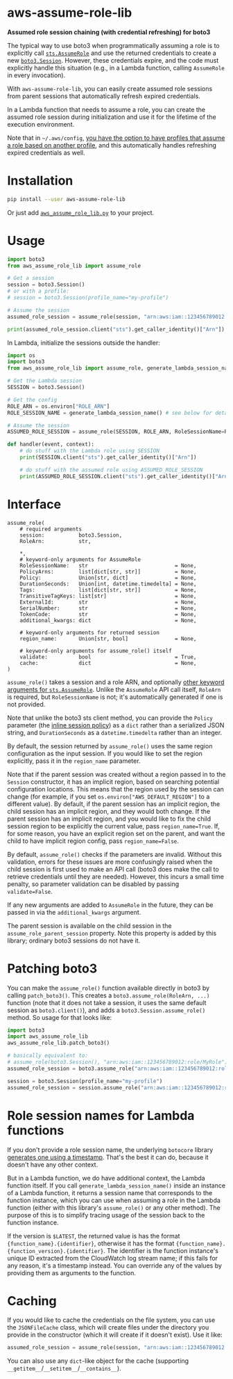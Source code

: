 # aws-assume-role-lib
**Assumed role session chaining (with credential refreshing) for boto3**

The typical way to use boto3 when programmatically assuming a role is to explicitly call [`sts.AssumeRole`](https://boto3.amazonaws.com/v1/documentation/api/latest/reference/services/sts.html#STS.Client.assume_role) and use the returned credentials to create a new [`boto3.Session`](https://boto3.amazonaws.com/v1/documentation/api/latest/reference/core/session.html).
However, these credentials expire, and the code must explicitly handle this situation (e.g., in a Lambda function, calling `AssumeRole` in every invocation).

With `aws-assume-role-lib`, you can easily create assumed role sessions from parent sessions that automatically refresh expired credentials.

In a Lambda function that needs to assume a role, you can create the assumed role session during initialization and use it for the lifetime of the execution environment.

Note that in `~/.aws/config`, [you have the option to have profiles that assume a role based on another profile](https://docs.aws.amazon.com/cli/latest/userguide/cli-configure-role.html), and this automatically handles refreshing expired credentials as well.

# Installation

```bash
pip install --user aws-assume-role-lib
```

Or just add [`aws_assume_role_lib.py`](https://raw.githubusercontent.com/benkehoe/aws-assume-role-lib/main/aws_assume_role_lib.py) to your project.

# Usage

```python
import boto3
from aws_assume_role_lib import assume_role

# Get a session
session = boto3.Session()
# or with a profile:
# session = boto3.Session(profile_name="my-profile")

# Assume the session
assumed_role_session = assume_role(session, "arn:aws:iam::123456789012:role/MyRole")

print(assumed_role_session.client("sts").get_caller_identity()["Arn"])
```

In Lambda, initialize the sessions outside the handler:
```python
import os
import boto3
from aws_assume_role_lib import assume_role, generate_lambda_session_name

# Get the Lambda session
SESSION = boto3.Session()

# Get the config
ROLE_ARN = os.environ["ROLE_ARN"]
ROLE_SESSION_NAME = generate_lambda_session_name() # see below for details

# Assume the session
ASSUMED_ROLE_SESSION = assume_role(SESSION, ROLE_ARN, RoleSessionName=ROLE_SESSION_NAME)

def handler(event, context):
    # do stuff with the Lambda role using SESSION
    print(SESSION.client("sts").get_caller_identity()["Arn"])

    # do stuff with the assumed role using ASSUMED_ROLE_SESSION
    print(ASSUMED_ROLE_SESSION.client("sts").get_caller_identity()["Arn"])
```

# Interface

```
assume_role(
    # required arguments
    session:           boto3.Session,
    RoleArn:           str,

    *,
    # keyword-only arguments for AssumeRole
    RoleSessionName:   str                            = None,
    PolicyArns:        list[dict[str, str]]           = None,
    Policy:            Union[str, dict]               = None,
    DurationSeconds:   Union[int, datetime.timedelta] = None,
    Tags:              list[dict[str, str]]           = None,
    TransitiveTagKeys: list[str]                      = None,
    ExternalId:        str                            = None,
    SerialNumber:      str                            = None,
    TokenCode:         str                            = None,
    additional_kwargs: dict                           = None,

    # keyword-only arguments for returned session
    region_name:       Union[str, bool]               = None,

    # keyword-only arguments for assume_role() itself
    validate:          bool                           = True,
    cache:             dict                           = None,
)
```

`assume_role()` takes a session and a role ARN, and optionally [other keyword arguments for `sts.AssumeRole`](https://boto3.amazonaws.com/v1/documentation/api/latest/reference/services/sts.html#STS.Client.assume_role).
Unlike the `AssumeRole` API call itself, `RoleArn` is required, but `RoleSessionName` is not; it's automatically generated if one is not provided.

Note that unlike the boto3 sts client method, you can provide the `Policy` parameter (the [inline session policy](https://docs.aws.amazon.com/IAM/latest/UserGuide/access_policies.html#policies_session)) as a `dict` rather than a serialized JSON string, and `DurationSeconds` as a `datetime.timedelta` rather than an integer.

By default, the session returned by `assume_role()` uses the same region configuration as the input session.
If you would like to set the region explicitly, pass it in the `region_name` parameter.

Note that if the parent session was created without a region passed in to the `Session` constructor, it has an implicit region, based on searching potential configuration locations.
This means that the region used by the session can change (for example, if you set `os.environ["AWS_DEFAULT_REGION"]` to a different value).
By default, if the parent session has an implicit region, the child session has an implicit region, and they would both change.
If the parent session has an implicit region, and you would like to fix the child session region to be explicitly the current value, pass `region_name=True`.
If, for some reason, you have an explicit region set on the parent, and want the child to have implicit region config, pass `region_name=False`.

By default, `assume_role()` checks if the parameters are invalid.
Without this validation, errors for these issues are more confusingly raised when the child session is first used to make an API call (boto3 does make the call to retrieve credentials until they are needed).
However, this incurs a small time penalty, so parameter validation can be disabled by passing `validate=False`.

If any new arguments are added to `AssumeRole` in the future, they can be passed in via the `additional_kwargs` argument.

The parent session is available on the child session in the `assume_role_parent_session` property.
Note this property is added by this library; ordinary boto3 sessions do not have it.

# Patching boto3

You can make the `assume_role()` function available directly in boto3 by calling `patch_boto3()`.
This creates a `boto3.assume_role(RoleArn, ...)` function (note that it does not take a session, it uses the same default session as `boto3.client()`), and adds a `boto3.Session.assume_role()` method.
So usage for that looks like:

```python
import boto3
import aws_assume_role_lib
aws_assume_role_lib.patch_boto3()

# basically equivalent to:
# assume_role(boto3.Session(), "arn:aws:iam::123456789012:role/MyRole")
assumed_role_session = boto3.assume_role("arn:aws:iam::123456789012:role/MyRole")

session = boto3.Session(profile_name="my-profile")
assumed_role_session = session.assume_role("arn:aws:iam::123456789012:role/MyRole")
```

# Role session names for Lambda functions
If you don't provide a role session name, the underlying `botocore` library [generates one using a timestamp](https://github.com/boto/botocore/blob/c53072ec257ef47e2fc749c384a9488fd3f3e626/botocore/credentials.py#L730).
That's the best it can do, because it doesn't have any other context.

But in a Lambda function, we do have additional context, the Lambda function itself.
If you call `generate_lambda_session_name()` inside an instance of a Lambda function, it returns a session name that corresponds to the function instance, which you can use when assuming a role in the Lambda function (either with this library's `assume_role()` or any other method).
The purpose of this is to simplify tracing usage of the session back to the function instance.

If the version is `$LATEST`, the returned value is has the format `{function_name}.{identifier}`, otherwise it has the format `{function_name}.{function_version}.{identifier}`.
The identifier is the function instance's unique ID extracted from the CloudWatch log stream name; if this fails for any reason, it's a timestamp instead.
You can override any of the values by providing them as arguments to the function.

# Caching

If you would like to cache the credentials on the file system, you can use the `JSONFileCache` class, which will create files under the directory you provide in the constructor (which it will create if it doesn't exist).
Use it like:
```python
assumed_role_session = assume_role(session, "arn:aws:iam::123456789012:role/MyRole", cache=JSONFileCache("path/to/dir"))
```
You can also use any `dict`-like object for the cache (supporting `__getitem__`/`__setitem__`/`__contains__`).
